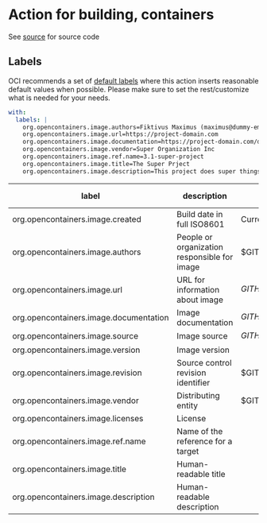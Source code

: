 # Action for building, containers

See [source](https://github.com/rohdef/action-build-container-source) for source code

## Labels

OCI recommends a set of [default labels](https://github.com/opencontainers/image-spec/blob/main/annotations.md)
where this action inserts reasonable default values when possible.
Please make sure to set the rest/customize what is needed for your needs.

```yaml
with:
  labels: |
    org.opencontainers.image.authors=Fiktivus Maximus (maximus@dummy-email)
    org.opencontainers.image.url=https://project-domain.com
    org.opencontainers.image.documentation=https://project-domain.com/documentation
    org.opencontainers.image.vendor=Super Organization Inc
    org.opencontainers.image.ref.name=3.1-super-project
    org.opencontainers.image.title=The Super Prject
    org.opencontainers.image.description=This project does super things
```

| label                                  | description                                  | default value                         | should be set |
|----------------------------------------|----------------------------------------------|---------------------------------------|---------------|
| org.opencontainers.image.created       | Build date in full ISO8601                   | Current                               | No            |
| org.opencontainers.image.authors       | People or organization responsible for image | $GITHUB_ACTOR                         | Yes           |
| org.opencontainers.image.url           | URL for information about image              | $GITHUB_SERVER_URL/$GITHUB_REPOSITORY | Yes           |
| org.opencontainers.image.documentation | Image documentation                          | $GITHUB_SERVER_URL/$GITHUB_REPOSITORY | Yes           |
| org.opencontainers.image.source        | Image source                                 | $GITHUB_SERVER_URL/$GITHUB_REPOSITORY | No            |
| org.opencontainers.image.version       | Image version                                |                                       |               |
| org.opencontainers.image.revision      | Source control revision identifier           | $GITHUB_SHA                           | No            |
| org.opencontainers.image.vendor        | Distributing entity                          | $GITHUB_ACTOR                         | Yes           |
| org.opencontainers.image.licenses      | License                                      |                                       | Yes           |
| org.opencontainers.image.ref.name      | Name of the reference for a target           |                                       | Yes           |
| org.opencontainers.image.title         | Human-readable title                         |                                       | Yes           |
| org.opencontainers.image.description   | Human-readable description                   |                                       | Yes           |


